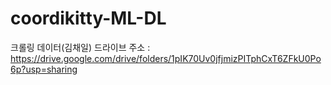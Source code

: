 # coordikitty-ML-DL

크롤링 데이터(김채일) 드라이브 주소 : https://drive.google.com/drive/folders/1pIK70Uv0jfjmizPITphCxT6ZFkU0Po6p?usp=sharing
